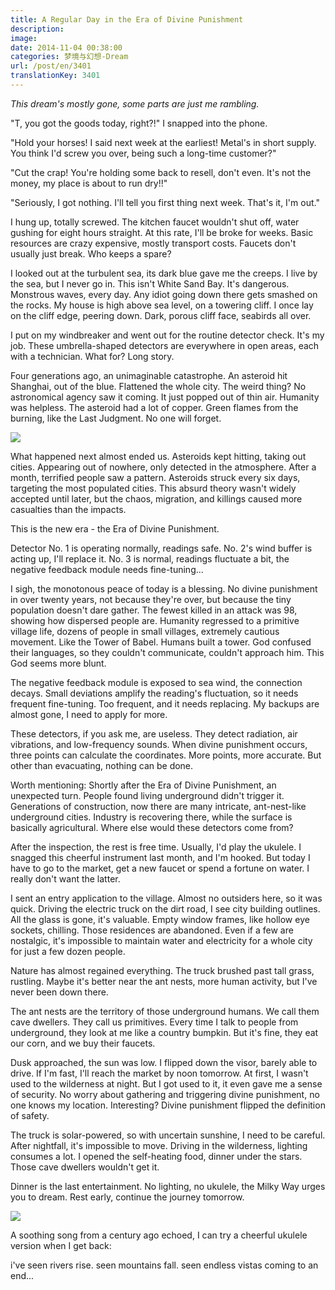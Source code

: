 ```yaml
---
title: A Regular Day in the Era of Divine Punishment
description:
image:
date: 2014-11-04 00:38:00
categories: 梦境与幻想-Dream
url: /post/en/3401
translationKey: 3401
---
```


*This dream's mostly gone, some parts are just me rambling.*

"T, you got the goods today, right?!" I snapped into the phone.

"Hold your horses! I said next week at the earliest! Metal's in short supply. You think I'd screw you over, being such a long-time customer?"

"Cut the crap! You're holding some back to resell, don't even. It's not the money, my place is about to run dry!!"

"Seriously, I got nothing. I'll tell you first thing next week. That's it, I'm out."

I hung up, totally screwed. The kitchen faucet wouldn't shut off, water gushing for eight hours straight. At this rate, I'll be broke for weeks. Basic resources are crazy expensive, mostly transport costs. Faucets don't usually just break. Who keeps a spare?

I looked out at the turbulent sea, its dark blue gave me the creeps. I live by the sea, but I never go in. This isn't White Sand Bay. It's dangerous. Monstrous waves, every day. Any idiot going down there gets smashed on the rocks. My house is high above sea level, on a towering cliff. I once lay on the cliff edge, peering down. Dark, porous cliff face, seabirds all over.

I put on my windbreaker and went out for the routine detector check. It's my job. These umbrella-shaped detectors are everywhere in open areas, each with a technician. What for? Long story.

Four generations ago, an unimaginable catastrophe. An asteroid hit Shanghai, out of the blue. Flattened the whole city. The weird thing? No astronomical agency saw it coming. It just popped out of thin air. Humanity was helpless. The asteroid had a lot of copper. Green flames from the burning, like the Last Judgment. No one will forget.

![](https://cdn.victor42.work/posts/2014-11/11-02/1.jpg)

What happened next almost ended us. Asteroids kept hitting, taking out cities. Appearing out of nowhere, only detected in the atmosphere. After a month, terrified people saw a pattern. Asteroids struck every six days, targeting the most populated cities. This absurd theory wasn't widely accepted until later, but the chaos, migration, and killings caused more casualties than the impacts.

This is the new era - the Era of Divine Punishment.

Detector No. 1 is operating normally, readings safe. No. 2's wind buffer is acting up, I'll replace it. No. 3 is normal, readings fluctuate a bit, the negative feedback module needs fine-tuning...

I sigh, the monotonous peace of today is a blessing. No divine punishment in over twenty years, not because they're over, but because the tiny population doesn't dare gather. The fewest killed in an attack was 98, showing how dispersed people are. Humanity regressed to a primitive village life, dozens of people in small villages, extremely cautious movement. Like the Tower of Babel. Humans built a tower. God confused their languages, so they couldn't communicate, couldn't approach him. This God seems more blunt.

The negative feedback module is exposed to sea wind, the connection decays. Small deviations amplify the reading's fluctuation, so it needs frequent fine-tuning. Too frequent, and it needs replacing. My backups are almost gone, I need to apply for more.

These detectors, if you ask me, are useless. They detect radiation, air vibrations, and low-frequency sounds. When divine punishment occurs, three points can calculate the coordinates. More points, more accurate. But other than evacuating, nothing can be done.

Worth mentioning: Shortly after the Era of Divine Punishment, an unexpected turn. People found living underground didn't trigger it. Generations of construction, now there are many intricate, ant-nest-like underground cities. Industry is recovering there, while the surface is basically agricultural. Where else would these detectors come from?

After the inspection, the rest is free time. Usually, I'd play the ukulele. I snagged this cheerful instrument last month, and I'm hooked. But today I have to go to the market, get a new faucet or spend a fortune on water. I really don't want the latter.

I sent an entry application to the village. Almost no outsiders here, so it was quick. Driving the electric truck on the dirt road, I see city building outlines. All the glass is gone, it's valuable. Empty window frames, like hollow eye sockets, chilling. Those residences are abandoned. Even if a few are nostalgic, it's impossible to maintain water and electricity for a whole city for just a few dozen people.

Nature has almost regained everything. The truck brushed past tall grass, rustling. Maybe it's better near the ant nests, more human activity, but I've never been down there.

The ant nests are the territory of those underground humans. We call them cave dwellers. They call us primitives. Every time I talk to people from underground, they look at me like a country bumpkin. But it's fine, they eat our corn, and we buy their faucets.

Dusk approached, the sun was low. I flipped down the visor, barely able to drive. If I'm fast, I'll reach the market by noon tomorrow. At first, I wasn't used to the wilderness at night. But I got used to it, it even gave me a sense of security. No worry about gathering and triggering divine punishment, no one knows my location. Interesting? Divine punishment flipped the definition of safety.

The truck is solar-powered, so with uncertain sunshine, I need to be careful. After nightfall, it's impossible to move. Driving in the wilderness, lighting consumes a lot. I opened the self-heating food, dinner under the stars. Those cave dwellers wouldn't get it.

Dinner is the last entertainment. No lighting, no ukulele, the Milky Way urges you to dream. Rest early, continue the journey tomorrow.

![](https://cdn.victor42.work/posts/2022-10/processed-d97958e5-942e-409c-acad-73675cf9dd05_plHhZJ0Z.jpg)

A soothing song from a century ago echoed, I can try a cheerful ukulele version when I get back:

i've seen rivers rise. seen mountains fall. seen endless vistas coming to an end...
